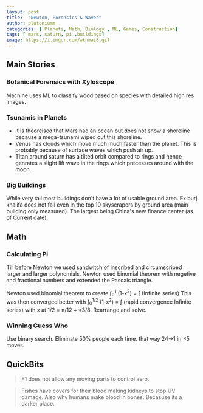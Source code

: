 ```yaml
---
layout: post
title:  "Newton, Forensics & Waves"
author: plutoniumm
categories: [ Planets, Math, Biology , ML, Games, Construction]
tags: [ mars, saturn, pi ,buildings]
image: https://i.imgur.com/wknmai8.gif
---
```


## Main Stories

### Botanical Forensics with Xyloscope
Machine uses ML to classify wood based on species with detailed high res images.

### Tsunamis in Planets
- It is theoreised that Mars had an ocean but does not show a shoreline because a mega-tsunami wiped out this shoreline.
- Venus has clouds which move much much faster than the planet. This is probably because of surface waves which push air up.
- Titan around saturn has a tilted orbit compared to rings and hence genrates a slight lift wave in the rings which precesses around with the moon.

### Big Buildings
While very tall most buildings don't have a lot of usable ground area. Ex burj khalifa does not fall even in the top 10 skyscrapers by ground area (main building only measured). The largest being China's new finance center (as of Current date).


## Math

### Calculating Pi
Till before Newton we used sandwitch of inscribed and circumscribed larger and larger polynomials. Newton used binomial theorem with negetive and fractional numbers and extended the Pascals triangle.

Newton used binomial theorem to create
&#x222B;<sub>0</sub><sup>1</sup> (1-x<sup>2</sup>) = &#x222B; (Infinite series)
This was then converged better with
&#x222B;<sub>0</sub><sup>1/2</sup> (1-x<sup>2</sup>) = &#x222B; (rapid convergence Infinite series) with x at 1/2 = &pi;/12 + &#8730;3/8. Rearrange and solve.

### Winning Guess Who
Use binary search. Eliminate 50% people each time. that way 24&rarr;1 in &le;5 moves.


## QuickBits
> F1 does not allow any moving parts to control aero.

> Fishes have covers for their blood making kidneys to stop UV damage. Also why humans make blood in bones. Becasuse its a darker place.